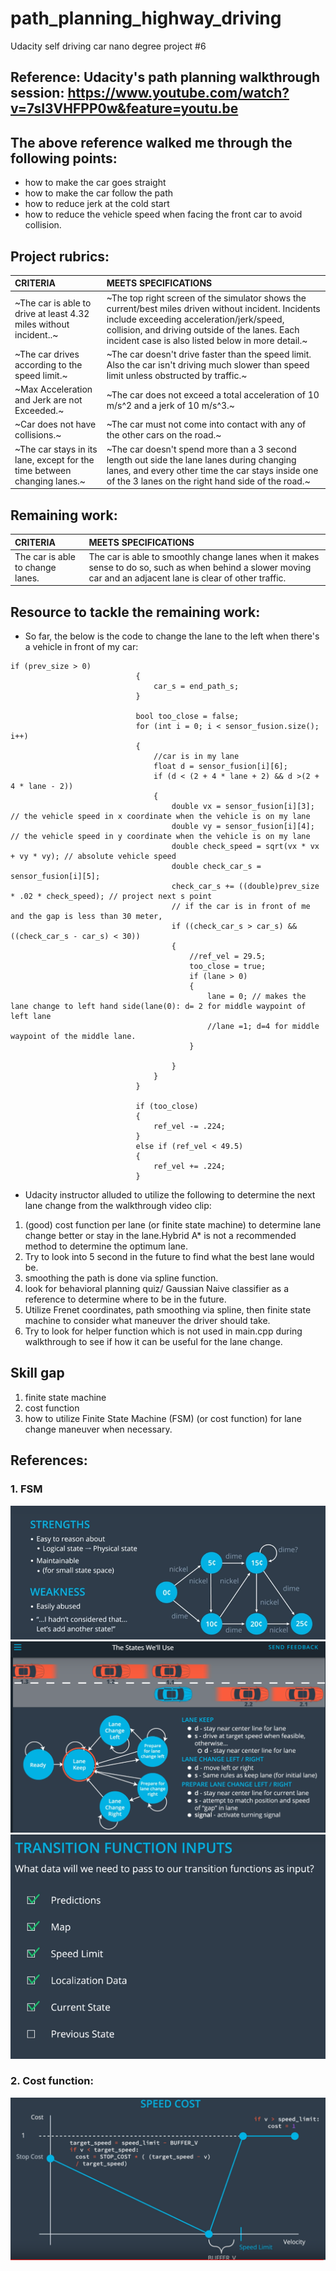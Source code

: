 # path_planning_highway_driving
Udacity self driving car nano degree project #6
## Reference: Udacity's path planning walkthrough session: https://www.youtube.com/watch?v=7sI3VHFPP0w&feature=youtu.be
## The above reference walked me through the following points:
- how to make the car goes straight
- how to make the car follow the path 
- how to reduce jerk at the cold start
- how to reduce the vehicle speed when facing the front car to avoid collision. 
## Project rubrics:
CRITERIA                                                        |MEETS SPECIFICATIONS|
:---                                                            |:-                  |
|~The car is able to drive at least 4.32 miles without incident..~ | ~The top right screen of the simulator shows the current/best miles driven without incident. Incidents include exceeding acceleration/jerk/speed, collision, and driving outside of the lanes. Each incident case is also listed below in more detail.~|
|~The car drives according to the speed limit.~|~The car doesn't drive faster than the speed limit. Also the car isn't driving much slower than speed limit unless obstructed by traffic.~|
|~Max Acceleration and Jerk are not Exceeded.~|~The car does not exceed a total acceleration of 10 m/s^2 and a jerk of 10 m/s^3.~|
|~Car does not have collisions.~|~The car must not come into contact with any of the other cars on the road.~|  
|~The car stays in its lane, except for the time between changing lanes.~|~The car doesn't spend more than a 3 second length out side the lane lanes during changing lanes, and every other time the car stays inside one of the 3 lanes on the right hand side of the road.~|

## Remaining work:
|CRITERIA                                                        |MEETS SPECIFICATIONS|
|:---                                                            |:-                  |
|The car is able to change lanes.|The car is able to smoothly change lanes when it makes sense to do so, such as when behind a slower moving car and an adjacent lane is clear of other traffic.|

## Resource to tackle the remaining work:

- So far, the below is the code to change the lane to the left when there's a vehicle in front of my car:
```
if (prev_size > 0)
							{
								car_s = end_path_s;
							}

							bool too_close = false;
							for (int i = 0; i < sensor_fusion.size(); i++)
							{
								//car is in my lane
								float d = sensor_fusion[i][6];
								if (d < (2 + 4 * lane + 2) && d >(2 + 4 * lane - 2))
								{
									double vx = sensor_fusion[i][3]; // the vehicle speed in x coordinate when the vehicle is on my lane 
									double vy = sensor_fusion[i][4]; // the vehicle speed in y coordinate when the vehicle is on my lane
									double check_speed = sqrt(vx * vx + vy * vy); // absolute vehicle speed 
									double check_car_s = sensor_fusion[i][5];
									check_car_s += ((double)prev_size * .02 * check_speed); // project next s point 
									// if the car is in front of me and the gap is less than 30 meter, 
									if ((check_car_s > car_s) && ((check_car_s - car_s) < 30))
									{
										//ref_vel = 29.5;
										too_close = true;
										if (lane > 0)
										{
											lane = 0; // makes the lane change to left hand side(lane(0): d= 2 for middle waypoint of left lane
											//lane =1; d=4 for middle waypoint of the middle lane. 
										}

									}
								}
							}

							if (too_close)
							{
								ref_vel -= .224;
							}
							else if (ref_vel < 49.5)
							{
								ref_vel += .224;
							}
```
- Udacity instructor alluded to utilize the following to determine the next lane change from the walkthrough video clip:
1. (good) cost function per lane (or finite state machine) to determine lane change better or stay in the lane.Hybrid A* is not a recommended method to determine the optimum lane. 
2. Try to look into 5 second in the future to find what the best lane would be. 
3. smoothing the path is done via spline function. 
4. look for behavioral planning quiz/ Gaussian Naive classifier as a reference to determine where to be in the future.
5. Utilize Frenet coordinates, path smoothing via spline, then finite state machine to consider what maneuver the driver should take.  
6. Try to look for helper function which is not used in main.cpp during walkthrough to see if how it can be useful for the lane change. 


## Skill gap
1. finite state machine 
2. cost function 
3. how to utilize Finite State Machine (FSM) (or cost function) for lane change maneuver when necessary. 

## References:

### 1. FSM

![FSM strength_weakness](/path_planning_figure/finite_state_machine.png)
![FSM_highway](/path_planning_figure/finite_state_machine_highway.png)
![FSM_transition_function](/path_planning_figure/FSM_transition_function.png)



### 2. Cost function: 
![FSM_cost_function_speed](/path_planning_figure/FSM_cost_func_speed_penalty.png)

